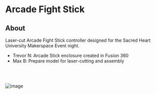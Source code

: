 # Arcade Fight Stick

## About
Laser-cut Arcade Fight Stick controller designed for the Sacred Heart University Makerspace Event night.

- Trevor N: Arcade Stick enclosure created in Fusion 360
- Max B: Prepare model for laser-cutting and assembly

<br/>
<br/>

![image](https://github.com/Delphant/ArcadeJoystick/assets/69480306/dd3ece60-d68d-4281-b619-822ea48f5ce9)
